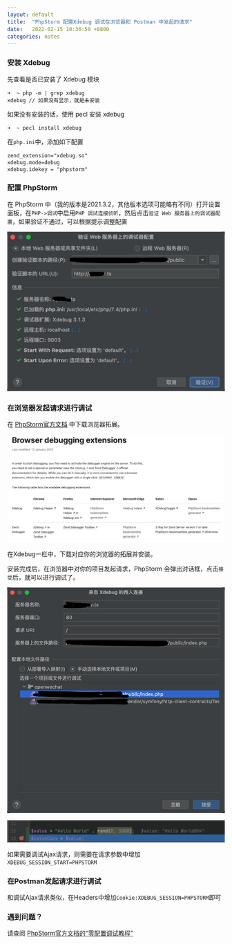 ```yaml
---
layout: default
title:  "PhpStorm 配置Xdebug 调试在浏览器和 Postman 中发起的请求"
date:   2022-02-15 10:36:50 +0800
categories: notes
---
```


### 安装 Xdebug

先查看是否已安装了 Xdebug 模块

<!--more-->

```
➜  ~ php -m | grep xdebug
xdebug // 如果没有显示，就是未安装
```

如果没有安装的话，使用 pecl 安装 xdebug

```
➜  ~ pecl install xdebug
```

在`php.ini`中，添加如下配置

```
zend_extension="xdebug.so"
xdebug.mode=debug
xdebug.idekey = "phpstorm"
```

### 配置 PhpStorm

在 PhpStorm 中（我的版本是2021.3.2，其他版本选项可能略有不同）打开设置面板，在`PHP->调试`中启用`PHP 调试连接侦听`，然后点击`验证 Web 服务器上的调试器配置`，如果验证不通过，可以根据提示调整配置  

![Test PhpStorm Xdebug config](/images/2022-02-15/test_phpstorm_xdebug_config.jpg "验证 Web 服务器上的调试器配置")

### 在浏览器发起请求进行调试

在 [PhpStorm官方文档](https://www.jetbrains.com/help/phpstorm/2021.3/browser-debugging-extensions.html) 中下载浏览器拓展。

![Download Xdebug Helper](/images/2022-02-15/xdebug_download.png "下载Xdebug Helper")

在Xdebug一栏中，下载对应你的浏览器的拓展并安装。  

安装完成后，在浏览器中对你的项目发起请求，PhpStorm 会弹出对话框，点击`接受`后，就可以进行调试了。  

![Accept Xdebug](/images/2022-02-15/accept_xdebug.png "接受来自Xdebug的传入连接")

![Breakpoint in PhpStorm](/images/2022-02-15/helloworld.png "在PhpStorm中断点")

如果需要调试Ajax请求，则需要在请求参数中增加`XDEBUG_SESSION_START=PHPSTORM`  

### 在Postman发起请求进行调试

和调试Ajax请求类似，在Headers中增加`Cookie:XDEBUG_SESSION=PHPSTORM`即可  

### 遇到问题？

请查阅 [PhpStorm官方文档的“零配置调试教程”](https://www.jetbrains.com/help/phpstorm/2021.3/zero-configuration-debugging.html?utm_source=product&utm_medium=link&utm_campaign=PS&utm_content=2021.3)


